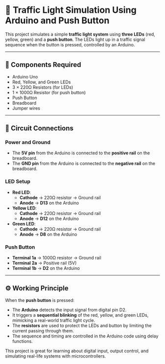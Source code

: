 # 🚦 Traffic Light Simulation Using Arduino and Push Button

This project simulates a simple **traffic light system** using **three LEDs** (red, yellow, green) and a **push button**. The LEDs light up in a traffic signal sequence when the button is pressed, controlled by an Arduino.

---

## 🧰 Components Required

- Arduino Uno  
- Red, Yellow, and Green LEDs  
- 3 × 220Ω Resistors (for LEDs)  
- 1 × 1000Ω Resistor (for push button)  
- Push Button  
- Breadboard  
- Jumper wires  

---

## 🔌 Circuit Connections

### Power and Ground
- The **5V pin** from the Arduino is connected to the **positive rail** on the breadboard.
- The **GND pin** from the Arduino is connected to the **negative rail** on the breadboard.

### LED Setup
- **Red LED**:
  - **Cathode** → 220Ω resistor → Ground rail  
  - **Anode** → **D13** on the Arduino
- **Yellow LED**:
  - **Cathode** → 220Ω resistor → Ground rail  
  - **Anode** → **D12** on the Arduino
- **Green LED**:
  - **Cathode** → 220Ω resistor → Ground rail  
  - **Anode** → **D8** on the Arduino

### Push Button
- **Terminal 1a** → 1000Ω resistor → Ground rail  
- **Terminal 2a** → Positive rail (5V)  
- **Terminal 1b** → **D2** on the Arduino

---

## ⚙️ Working Principle

When the **push button** is pressed:

- The **Arduino** detects the input signal from digital pin D2.
- It triggers a **sequential blinking** of the red, yellow, and green LEDs, mimicking a real-world traffic light cycle.
- The **resistors** are used to protect the LEDs and button by limiting the current passing through them.
- The sequence and timing are controlled in the Arduino code using delay functions.

This project is great for learning about digital input, output control, and simulating real-life systems with microcontrollers.

